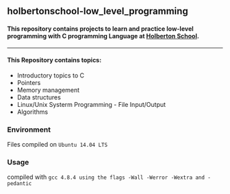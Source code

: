 ## holbertonschool-low_level_programming 
#### This repository contains projects to learn and practice low-level programming with C programming Language at [Holberton School](https://www.holbertonschool.com/).
------------------------------------------------------------------------------------------------------------------
#### This Repository contains topics:

* Introductory topics to C
* Pointers
* Memory management
* Data structures
* Linux/Unix Systerm Programming - File Input/Output
* Algorithms

### Environment
Files compiled on `Ubuntu 14.04 LTS`

### Usage

compiled with `gcc 4.8.4 using the flags -Wall -Werror -Wextra and -pedantic`
